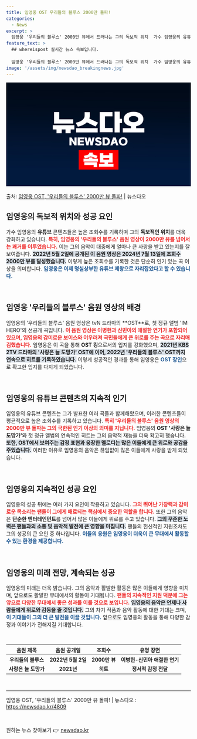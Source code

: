 ```yaml
---
title: 임영웅 OST 우리들의 블루스 2000만 돌파!
categories:
  - News
excerpt: >
  임영웅 '우리들의 블루스' 2000만 뷰에서 드러나는 그의 독보적 위치  가수 임영웅의 유튜브 콘텐츠들이 지…
feature_text: >
  ## whereispost 실시간 뉴스 속보입니다.

  임영웅 '우리들의 블루스' 2000만 뷰에서 드러나는 그의 독보적 위치  가수 임영웅의 유튜브 콘텐츠들이 지…
image: '/assets/img/newsdao_breakingnews.jpg'
---
```


![뉴스다오 속보](/assets/img/newsdao_breakingnews.jpg)

<p>출처: <a href="https://newsdao.kr/4809" rel="dofollow">임영웅 OST, '우리들의 블루스' 2000만 뷰 돌파!</a> | 뉴스다오</p>

<h2 data-ke-size="size26">임영웅의 독보적 위치와 성공 요인</h2>
<p data-ke-size="size16">가수 임영웅의 <b>유튜브</b> 콘텐츠들은 높은 조회수를 기록하며 그의 <b>독보적인 위치</b>를 더욱 강화하고 있습니다. <b><span style="color: #ee2323;">특히, 임영웅의 '우리들의 블루스' 음원 영상이 2000만 뷰를 넘어서는 쾌거를 이루었습니다.</span></b> 이는 그의 음악이 대중에게 얼마나 큰 사랑을 받고 있는지를 잘 보여줍니다. <b><span style="background-color: #21538527;">2022년 5월 2일에 공개된 이 음원 영상은 2024년 7월 13일에 조회수 2000만 뷰를 달성했습니다.</span></b> 이렇게 높은 조회수를 기록한 것은 단순히 인기 있는 곡 이상을 의미합니다. <b><span style="color: #1a5490;">임영웅은 이제 명실상부한 유튜브 제왕으로 자리잡았다고 할 수 있습니다.</span></b></p>

<p data-ke-size="size16">&nbsp;</p>

<h2 data-ke-size="size26">임영웅 '우리들의 블루스' 음원 영상의 배경</h2>
<p data-ke-size="size16">임영웅의 '우리들의 블루스' 음원 영상은 tvN 드라마의 **OST**로, 첫 정규 앨범 'IM HERO'의 선공개 곡입니다. <b><span style="color: #ee2323;">이 음원 영상은 이병헌과 신민아의 애절한 연기가 포함되어 있으며, 임영웅의 감미로운 보이스와 어우러져 국민들에게 큰 위로를 주는 곡으로 자리매김했습니다.</span></b> 임영웅은 이 곡을 통해 <b>OST 킹</b>으로서의 입지를 강화했으며, <b><span style="background-color: #21538527;">2021년 KBS 2TV 드라마의 '사랑은 늘 도망가' OST에 이어, 2022년 '우리들의 블루스' OST까지 연속으로 히트를 기록하였습니다.</span></b> 이렇게 성공적인 경과를 통해 임영웅은 <b><span style="color: #1a5490;">OST 장인</span></b>으로 확고한 입지를 다지게 되었습니다.</p>

<p data-ke-size="size16">&nbsp;</p>

<h2 data-ke-size="size26">임영웅의 유튜브 콘텐츠의 지속적 인기</h2>
<p data-ke-size="size16">임영웅의 유튜브 콘텐츠는 그가 발표한 여러 곡들과 함께해왔으며, 이러한 콘텐츠들이 평균적으로 높은 조회수를 기록하고 있습니다. <b><span style="color: #ee2323;">특히 '우리들의 블루스' 음원 영상의 2000만 뷰 돌파는 그의 국한된 인기 이상의 의미를 지닙니다.</span></b> 임영웅의 <b>OST '사랑은 늘 도망가'</b>와 첫 정규 앨범의 연속적인 히트는 그의 음악적 재능을 더욱 확고히 했습니다. <b><span style="background-color: #21538527;">또한, OST에서 보여주는 감정 표현과 웅장한 멜로디는 많은 이들에게 큰 위로와 공감을 주었습니다.</span></b> 이러한 이유로 임영웅의 음악은 끊임없이 많은 이들에게 사랑을 받게 되었습니다.</p>

<p data-ke-size="size16">&nbsp;</p>

<h2 data-ke-size="size26">임영웅의 지속적인 성공 요인</h2>
<p data-ke-size="size16">임영웅의 성공 뒤에는 여러 가지 요인이 작용하고 있습니다. <b><span style="color: #ee2323;">그의 뛰어난 가창력과 감미로운 목소리는 팬들이 그에게 매료되는 핵심에서 중요한 역할을 합니다.</span></b> 또한 그의 음악은 <b>단순한 엔터테인먼트</b>를 넘어서 많은 이들에게 위로를 주고 있습니다. <b><span style="background-color: #21538527;">그의 꾸준한 노력은 팬들과의 소통 및 음악적 발전에 큰 영향을 미칩니다.</span></b> 팬들의 헌신적인 지원조차도 그의 성공의 큰 요인 중 하나입니다. <b><span style="color: #1a5490;">이들의 응원은 임영웅이 더욱이 큰 무대에서 활동할 수 있는 환경을 제공합니다.</span></b></p>

<p data-ke-size="size16">&nbsp;</p>

<h2 data-ke-size="size26">임영웅의 미래 전망, 계속되는 성공</h2>
<p data-ke-size="size16">임영웅의 미래는 더욱 밝습니다. 그의 음악과 활발한 활동은 많은 이들에게 영향을 미치며, 앞으로도 활발한 무대에서의 활동이 기대됩니다. <b><span style="color: #ee2323;">팬들의 지속적인 지원 덕분에 그는 앞으로 다양한 무대에서 좋은 성과를 이룰 것으로 보입니다.</span></b> <b><span style="background-color: #21538527;">임영웅의 음악은 언제나 사람들에게 위로와 감동을 줄 것입니다.</span></b> 그의 차기 작품과 음악 활동에 대한 기대는 크며, <b><span style="color: #1a5490;">이 기대들이 그의 더 큰 발전을 이끌 것입니다.</span></b> 앞으로도 임영웅의 활동을 통해 다양한 감정과 이야기가 전해지길 기대합니다.</p>

<p data-ke-size="size16">&nbsp;</p>

<table>
    <thead>
        <tr>
            <th><b>음원 제목</b></th>
            <th><b>음원 공개일</b></th>
            <th><b>조회수</b></th>
            <th><b>유명 장면</b></th>
        </tr>
    </thead>
    <tbody>
        <tr>
            <td style="text-align: center; height: 17px;"><b>우리들의 블루스</b></td>
            <td style="text-align: center; height: 17px;"><b>2022년 5월 2일</b></td>
            <td style="text-align: center; height: 17px;"><b>2000만 뷰</b></td>
            <td style="text-align: center; height: 17px;"><b>이병헌-신민아 애절한 연기</b></td>
        </tr>
        <tr>
            <td style="text-align: center; height: 17px;"><b>사랑은 늘 도망가</b></td>
            <td style="text-align: center; height: 17px;"><b>2021년</b></td>
            <td style="text-align: center; height: 17px;"><b>히트</b></td>
            <td style="text-align: center; height: 17px;"><b>정서적 감정 전달</b></td>
        </tr>
    </tbody>
</table>

<p data-ke-size="size16">&nbsp;</p>

<hr>
<p data-ke-size="size16">임영웅 OST, '우리들의 블루스' 2000만 뷰 돌파! | 뉴스다오  : <a href="https://newsdao.kr/4809">https://newsdao.kr/4809</a></p>
<p data-ke-size="size16">&nbsp;</p> 

원하는 뉴스 찾아보기 👉 <a href="https://newsdao.kr" rel="dofollow">newsdao.kr</a>


